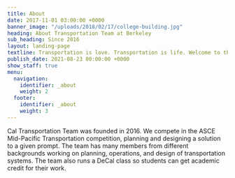 ```yaml
---
title: About
date: 2017-11-01 03:00:00 +0000
banner_image: "/uploads/2018/02/17/college-building.jpg"
heading: About Transportation Team at Berkeley
sub_heading: Since 2016
layout: landing-page
textline: Transportation is love. Transportation is life. Welcome to the Cal Transportation Team where we will learn how to improve the world's transportation systems together!
publish_date: 2021-08-23 00:00:00 +0000
show_staff: true
menu:
  navigation:
    identifier: _about
    weight: 2
  footer:
    identifier: _about
    weight: 3
---
```


Cal Transportation Team was founded in 2016. We compete in the ASCE Mid-Pacific Transportation competition, planning and designing a solution to a given prompt. The team has many members from different backgrounds working on planning, operations, and design of transportation systems. The team also runs a DeCal class so students can get academic credit for their work.


